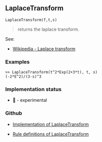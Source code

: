 ## LaplaceTransform

```
LaplaceTransform(f,t,s)
```

> returns the laplace transform.
 
See:
* [Wikipedia - Laplace transform](https://en.wikipedia.org/wiki/Laplace_transform)

### Examples

```
>> LaplaceTransform(t^2*Exp(2+3*t), t, s)
(-2*E^2)/(3-s)^3
```






### Implementation status

* &#x1F9EA; - experimental

### Github

* [Implementation of LaplaceTransform](https://github.com/axkr/symja_android_library/blob/master/symja_android_library/matheclipse-core/src/main/java/org/matheclipse/core/reflection/system/LaplaceTransform.java#L45) 

* [Rule definitions of LaplaceTransform](https://github.com/axkr/symja_android_library/blob/master/symja_android_library/rules/LaplaceTransformRules.m) 
